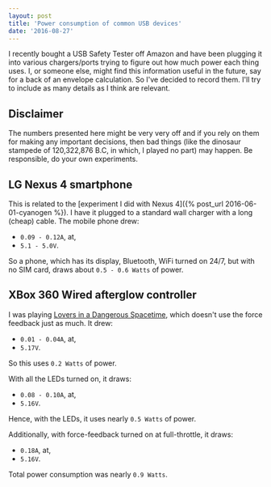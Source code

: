 ```yaml
---
layout: post
title: 'Power consumption of common USB devices'
date: '2016-08-27'
---
```


I recently bought a USB Safety Tester off Amazon and have been plugging it into various chargers/ports trying to figure out how much power each thing uses. I, or someone else, might find this information useful in the future, say for a back of an envelope calculation. So I've decided to record them.
I'll try to include as many details as I think are relevant.

## Disclaimer

The numbers presented here might be very very off and if you rely on them for making any important decisions, then bad things (like the dinosaur stampede of 120,322,876 B.C, in which, I played no part) may happen.
Be responsible, do your own experiments.

## LG Nexus 4 smartphone

This is related to the [experiment I did with Nexus 4]({% post_url 2016-06-01-cyanogen %}). 
I have it plugged to a standard wall charger with a long (cheap) cable.
The mobile phone drew:

 - `0.09 - 0.12A`, at,
 - `5.1 - 5.0V`.

So a phone, which has its display, Bluetooth, WiFi turned on 24/7, but with no SIM card, draws about `0.5 - 0.6 Watts` of power.

## XBox 360 Wired afterglow controller

I was playing [Lovers in a Dangerous Spacetime](http://store.steampowered.com/app/252110/), which doesn't use the force feedback just as much.
It drew:

 - `0.01 - 0.04A`, at,
 - `5.17V`.

So this uses `0.2 Watts` of power.

With all the LEDs turned on, it draws:

 - `0.08 - 0.10A`, at,
 - `5.16V`.

Hence, with the LEDs, it uses nearly `0.5 Watts` of power.

Additionally, with force-feedback turned on at full-throttle, it draws:

 - `0.18A`, at,
 - `5.16V`.

Total power consumption was nearly `0.9 Watts`.


